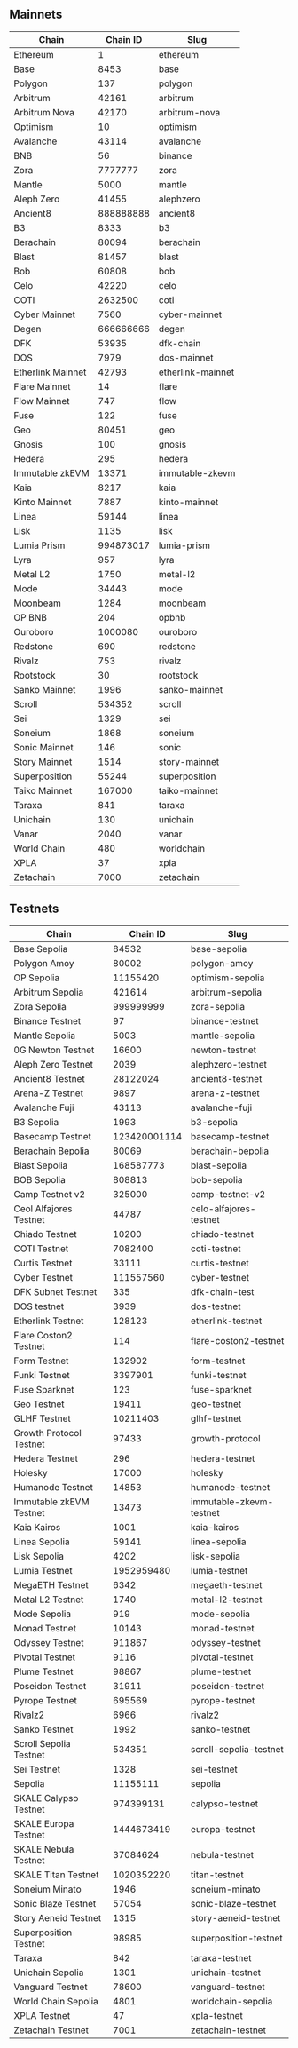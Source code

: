 ## Mainnets

| Chain | Chain ID | Slug |
| ----- | -------- | ---- |
| Ethereum | 1 | ethereum |
| Base | 8453 | base |
| Polygon | 137 | polygon |
| Arbitrum | 42161 | arbitrum |
| Arbitrum Nova | 42170 | arbitrum-nova |
| Optimism | 10 | optimism |
| Avalanche | 43114 | avalanche |
| BNB | 56 | binance |
| Zora | 7777777 | zora |
| Mantle | 5000 | mantle |
| Aleph Zero  | 41455 | alephzero |
| Ancient8 | 888888888 | ancient8 |
| B3 | 8333 | b3 |
| Berachain | 80094 | berachain |
| Blast | 81457 | blast |
| Bob | 60808 | bob |
| Celo | 42220 | celo |
| COTI | 2632500 | coti |
| Cyber Mainnet | 7560 | cyber-mainnet |
| Degen | 666666666 | degen |
| DFK | 53935 | dfk-chain |
| DOS | 7979 | dos-mainnet |
| Etherlink Mainnet | 42793 | etherlink-mainnet |
| Flare Mainnet | 14 | flare |
| Flow Mainnet | 747 | flow |
| Fuse | 122 | fuse |
| Geo | 80451 | geo |
| Gnosis | 100 | gnosis |
| Hedera | 295 | hedera |
| Immutable zkEVM | 13371 | immutable-zkevm |
| Kaia | 8217 | kaia |
| Kinto Mainnet | 7887 | kinto-mainnet |
| Linea | 59144 | linea |
| Lisk | 1135 | lisk |
| Lumia Prism | 994873017 | lumia-prism |
| Lyra | 957 | lyra |
| Metal L2 | 1750 | metal-l2 |
| Mode | 34443 | mode |
| Moonbeam | 1284 | moonbeam |
| OP BNB | 204 | opbnb |
| Ouroboro | 1000080 | ouroboro |
| Redstone | 690 | redstone |
| Rivalz | 753 | rivalz |
| Rootstock | 30 | rootstock |
| Sanko Mainnet | 1996 | sanko-mainnet |
| Scroll | 534352 | scroll |
| Sei | 1329 | sei |
| Soneium | 1868 | soneium |
| Sonic Mainnet | 146 | sonic |
| Story Mainnet | 1514 | story-mainnet |
| Superposition | 55244 | superposition |
| Taiko Mainnet | 167000 | taiko-mainnet |
| Taraxa | 841 | taraxa |
| Unichain | 130 | unichain |
| Vanar | 2040 | vanar |
| World Chain | 480 | worldchain |
| XPLA | 37 | xpla |
| Zetachain | 7000 | zetachain |

## Testnets

| Chain | Chain ID | Slug |
| ----- | -------- | ---- |
| Base Sepolia | 84532 | base-sepolia |
| Polygon Amoy | 80002 | polygon-amoy |
| OP Sepolia | 11155420 | optimism-sepolia |
| Arbitrum Sepolia | 421614 | arbitrum-sepolia |
| Zora Sepolia | 999999999 | zora-sepolia |
| Binance Testnet | 97 | binance-testnet |
| Mantle Sepolia | 5003 | mantle-sepolia |
| 0G Newton Testnet | 16600 | newton-testnet |
| Aleph Zero Testnet | 2039 | alephzero-testnet |
| Ancient8 Testnet | 28122024 | ancient8-testnet |
| Arena-Z Testnet | 9897 | arena-z-testnet |
| Avalanche Fuji | 43113 | avalanche-fuji |
| B3 Sepolia | 1993 | b3-sepolia |
| Basecamp Testnet | 123420001114 | basecamp-testnet |
| Berachain Bepolia | 80069 | berachain-bepolia |
| Blast Sepolia | 168587773 | blast-sepolia |
| BOB Sepolia | 808813 | bob-sepolia |
| Camp Testnet v2 | 325000 | camp-testnet-v2 |
| Ceol Alfajores Testnet | 44787 | celo-alfajores-testnet |
| Chiado Testnet | 10200 | chiado-testnet |
| COTI Testnet | 7082400 | coti-testnet |
| Curtis Testnet | 33111 | curtis-testnet |
| Cyber Testnet | 111557560 | cyber-testnet |
| DFK Subnet Testnet | 335 | dfk-chain-test |
| DOS testnet | 3939 | dos-testnet |
| Etherlink Testnet | 128123 | etherlink-testnet |
| Flare Coston2 Testnet | 114 | flare-coston2-testnet |
| Form Testnet | 132902 | form-testnet |
| Funki Testnet | 3397901 | funki-testnet |
| Fuse Sparknet | 123 | fuse-sparknet |
| Geo Testnet | 19411 | geo-testnet |
| GLHF Testnet | 10211403 | glhf-testnet |
| Growth Protocol Testnet | 97433 | growth-protocol |
| Hedera Testnet | 296 | hedera-testnet |
| Holesky | 17000 | holesky |
| Humanode Testnet | 14853 | humanode-testnet |
| Immutable zkEVM Testnet | 13473 | immutable-zkevm-testnet |
| Kaia Kairos | 1001 | kaia-kairos |
| Linea Sepolia | 59141 | linea-sepolia |
| Lisk Sepolia | 4202 | lisk-sepolia |
| Lumia Testnet | 1952959480 | lumia-testnet |
| MegaETH Testnet | 6342 | megaeth-testnet |
| Metal L2 Testnet | 1740 | metal-l2-testnet |
| Mode Sepolia | 919 | mode-sepolia |
| Monad Testnet | 10143 | monad-testnet |
| Odyssey Testnet | 911867 | odyssey-testnet |
| Pivotal Testnet | 9116 | pivotal-testnet |
| Plume Testnet | 98867 | plume-testnet |
| Poseidon Testnet | 31911 | poseidon-testnet |
| Pyrope Testnet | 695569 | pyrope-testnet |
| Rivalz2 | 6966 | rivalz2 |
| Sanko Testnet | 1992 | sanko-testnet |
| Scroll Sepolia Testnet | 534351 | scroll-sepolia-testnet |
| Sei Testnet | 1328 | sei-testnet |
| Sepolia | 11155111 | sepolia |
| SKALE Calypso Testnet | 974399131 | calypso-testnet |
| SKALE Europa Testnet | 1444673419 | europa-testnet |
| SKALE Nebula Testnet | 37084624 | nebula-testnet |
| SKALE Titan Testnet | 1020352220 | titan-testnet |
| Soneium Minato | 1946 | soneium-minato |
| Sonic Blaze Testnet | 57054 | sonic-blaze-testnet |
| Story Aeneid Testnet | 1315 | story-aeneid-testnet |
| Superposition Testnet | 98985 | superposition-testnet |
| Taraxa | 842 | taraxa-testnet |
| Unichain Sepolia | 1301 | unichain-testnet |
| Vanguard Testnet | 78600 | vanguard-testnet |
| World Chain Sepolia | 4801 | worldchain-sepolia |
| XPLA Testnet | 47 | xpla-testnet |
| Zetachain Testnet | 7001 | zetachain-testnet |
